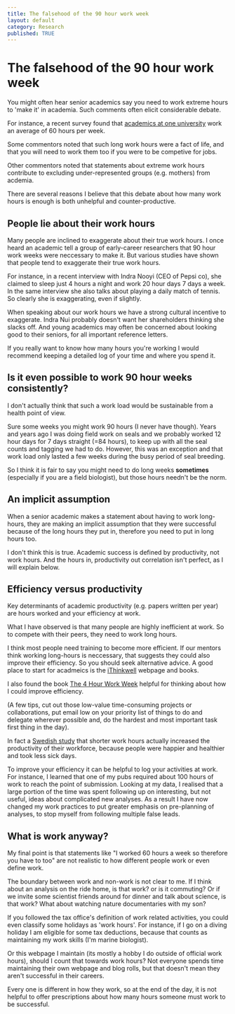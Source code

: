 ```yaml
---
title: The falsehood of the 90 hour work week
layout: default
category: Research
published: TRUE
---
```


# The falsehood of the 90 hour work week

You might often hear senior academics say you need to work extreme hours to 'make it' in academia. Such comments often elicit considerable debate.

For instance, a recent survey found that [academics at one university](http://www.insidehighered.com/news/2014/04/09/research-shows-professors-work-long-hours-and-spend-much-day-meetings) work an average of 60 hours per week.

Some commentors noted that such long work hours were a fact of life, and that you will need to work them too if you were to be competive for jobs.

Other commentors noted that statements about extreme work hours contribute to excluding under-represented groups (e.g. mothers) from acdemia.

There are several reasons I believe that this debate about how many work hours is enough is both unhelpful and counter-productive.

## People lie about their work hours

Many people are inclined to exaggerate about their true work hours. I once heard an academic tell a group of early-career researchers that 90 hour work weeks were neccessary to make it. But various studies have shown that people tend to exaggerate their true work hours.

For instance, in a recent interview with Indra Nooyi (CEO of Pepsi co), she claimed to sleep just 4 hours a night and work 20 hour days 7 days a week. In the same interview she also talks about playing a daily match of tennis. So clearly she is exaggerating, even if slightly.

When speaking about our work hours we have a strong cultural incentive to exaggerate. Indra Nui probably doesn't want her shareholders thinking she slacks off. And young academics may often be concerned about looking good to their seniors, for all important reference letters.

If you really want to know how many hours you're working I would recommend keeping a detailed log of your time and where you spend it.

## Is it even possible to work 90 hour weeks consistently?

I don't actually think that such a work load would be sustainable from a health point of view.

Sure some weeks you might work 90 hours (I never have though). Years and years ago I was doing field work on seals and we probably worked 12 hour days for 7 days straight (=84 hours), to keep up with all the seal counts and tagging we had to do. However, this was an exception and that work load only lasted a few weeks during the busy period of seal breeding.

So I think it is fair to say you might need to do long weeks **sometimes** (especially if you are a field biologist), but those hours needn't be the norm.

## An implicit assumption

When a senior academic makes a statement about having to work long-hours, they are making an implicit assumption that they were successful because of the long hours they put in, therefore you need to put in long hours too.

I don't think this is true. Academic success is defined by productivity, not work hours. And the hours in, productivity out correlation isn't perfect, as I will explain below.

## Efficiency versus productivity

Key determinants of academic productivity (e.g. papers written per year) are hours worked and your efficiency at work.

What I have observed is that many people are highly inefficient at work. So to compete with their peers, they need to work long hours.

I think most people need training to become more efficient. If our mentors think working long-hours is neccessary, that suggests they could also improve their efficiency. So you should seek alternative advice. A good place to start for acadmeics is the [iThinkwell](http://www.ithinkwell.com.au/) webpage and books.

I also found the book [The 4 Hour Work Week](https://fourhourworkweek.com/) helpful for thinking about how I could improve efficiency.

(A few tips, cut out those low-value time-consuming projects or collaborations, put email low on your priority list of things to do and delegate wherever possible and, do the hardest and most important task first thing in the day).

In fact a [Swedish study](http://www.bbc.com/news/business-38843341) that shorter work hours actually increased the productivity of their workforce, because people were happier and healthier and took less sick days.

To improve your efficiency it can be helpful to log your activities at work. For instance, I learned that one of my pubs required about 100 hours of work to reach the point of submission. Looking at my data, I realised that a large portion of the time was spent following up on interesting, but not useful, ideas about complicated new analyses. As a result I have now changed my work practices to put greater emphasis on pre-planning of analyses, to stop myself from following multiple false leads.

## What is work anyway?

My final point is that statements like "I worked 60 hours a week so therefore you have to too" are not realistic to how different people work or even define work.

The boundary between work and non-work is not clear to me. If I think about an analysis on the ride home, is that work? or is it commuting? Or if we invite some scientist friends around for dinner and talk about science, is that work? What about watching nature documentaries with my son?

If you followed the tax office's definition of work related activities, you could even classify some holidays as 'work hours'. For instance, if I go on a diving holiday I am eligible for some tax deductions, because that counts as maintaining my work skills (I'm  marine biologist).

Or this webpage I maintain (its mostly a hobby I do outside of official work hours), should I count that towards work hours? Not everyone spends time maintaining their own webpage and blog rolls, but that doesn't mean they aren't successful in their careers.

Every one is different in how they work, so at the end of the day, it is not helpful to offer prescriptions about how many hours someone must work to be successful.
